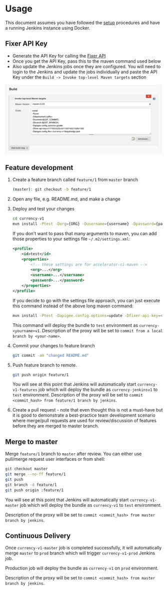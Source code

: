 # Usage

This document assumes you have followed the [setup](setup.md) procedures and
have a running Jenkins instance using Docker.

## Fixer API Key

- Generate the API Key for calling the [Fixer API](https://fixer.io/signup/free)
- Once you get the API Key, pass this to the maven command used below
- Also update the Jenkins jobs once they are configured. You will need to login to the Jenkins and update the jobs individually and paste the API Key under the `Build -> Invoke top-level Maven targets` section

![](images/jenkins-update.png)

## Feature development

1.  Create a feature branch called `feature/1` from `master` branch

    ```bash
    (master): git checkout -b feature/1
    ```

2.  Open any file, e.g. README.md, and make a change

3.  Deploy and test your changes

    ```bash
    cd currency-v1
    mvn install -Ptest -Dorg={ORG} -Dusername={username} -Dpassword={password} -Dapigee.config.options=update -Dfixer-api-key=<fixer-api-key> -Dapigee.config.file=./target/edge.json
    ```

    If you don't want to pass that many arguments to maven, you can add those
    properties to your settings file `~/.m2/settings.xml`:

    ```xml
    <profile>
        <id>test</id>
        <properties>
            <!-- these settings are for accelerator-ci-maven -->
            <org>...</org>
            <username>...</username>
            <password>...</password>
        </properties>
    </profile>
    ```

    If you decide to go with the settings file approach, you can just execute
    this command instead of the above long maven command:

    ```bash
    mvn install -Ptest -Dapigee.config.options=update -Dfixer-api-key=<fixer-api-key> -Dapigee.config.file=./target/edge.json
    ```

    This command will deploy the bundle to `test` environment as
    `currency-<yourname>v1`. Description of the proxy will be set to `commit
    from a local branch by <your-name>`.

4.  Commit your changes to feature branch

    ```bash
    git commit -am "changed README.md"
    ```

5.  Push feature branch to remote.

    ```bash
    git push origin feature/1
    ```

    You will see at this point that Jenkins will
    automatically start `currency-v1-features` job which will deploy the bundle
    as `currency-jenkinsv1` to `test` environment. Description of the proxy will
    be set to `commit <commit_hash> from feature/1 branch by jenkins`.

6.  Create a pull request - note that even thought this is not a must-have but
    it is good to demonstrate a best-practice team development scenario where
    merge/pull requests are used for review/discussion of features before they
    are merged to master branch.

## Merge to master

Merge `feature/1` branch to `master` after review. You can either use pull/merge
request user interfaces or from shell:

```bash
git checkout master
git merge --no-ff feature/1
git push
git branch -d feature/1
git push origin :feature/1
```

You will see at this point that Jenkins will automatically start
`currency-v1-master` job which will deploy the bundle as `currency-v1` to `test`
environment.

Description of the proxy will be set to `commit <commit_hash> from
master branch by jenkins`.

## Continuous Delivery

Once `currency-v1-master` job is completed successfully, it will automatically
merge `master` to `prod` branch which will trigger `currency-v1-prod` Jenkins
job.

Production job will deploy the bundle as `currency-v1` on `prod`
environment.

Description of the proxy will be set to `commit <commit_hash> from
master branch by jenkins`.
